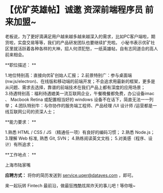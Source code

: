 #  【优矿英雄帖】诚邀 资深前端程序员 前来加盟~

老板说，为了更好滴满足用户越来越多越来越深入的需求，比如PC客户端啦，期货啦，实盘交易等等，我们的产品研发团队也要继续扩充啦。
小秘书表示优矿社区里就活跃着各种各样的大神，招人何须犯愁，一纸英雄帖，自有志同道合的高人前来相会。

**职位描述： **

1.地位特别高：直接向优矿创始人汇报；
2.前景特别广：参与桌面端(nw.js/electron)、在线版和移动端的前端开发；不会追求用最新的框架，更多是从问题、需求去选择，靠谱的前端技术在我们产品上都有深度的应用场景；  
3.待遇特别高：福利待遇媲美一流互联网企业，午餐晚餐都免费，办公设备imac 、 Macbook Retina 或配置相当好的 windows 设备不在话下，简直无法一一列举； 
4.团队特别牛：与你协作的服务端工程师、产品经理 /UI 设计师 /运营都是一线互联网公司的资深人士； 


**能力要求： **

1.熟悉 HTML / CSS / JS （精通任一项）有良好的编码习惯；
2.熟悉 Node.js； 
3.理解 Web 标准, 熟悉 Git, SVN； 
4.熟练阅读英文文档； 
5.对美感（程序、设计）有所追求； 


**工作地点： **

上海市陆家嘴


**应聘方式：** 
将你的简历发送到 service.uqer@datayes.com ，即可。 

来一起玩转 Fintech 最前沿，做最狂拽酷炫屌炸天的事儿吧！等你哦~ 

